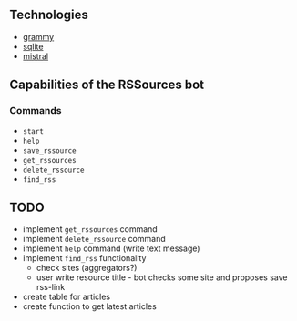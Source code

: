 ## Technologies

- [grammy](https://github.com/grammyjs/grammY)
- [sqlite](https://sqlite.org/)
- [mistral](https://docs.mistral.ai/)

## Capabilities of the RSSources bot

### Commands

- `start`
- `help`
- `save_rssource`
- `get_rssources`
- `delete_rssource`
- `find_rss`

## TODO

- implement `get_rssources` command
- implement `delete_rssource` command
- implement `help` command (write text message)
- implement `find_rss` functionality
  - check sites (aggregators?)
  - user write resource title - bot checks some site and proposes save rss-link
- create table for articles
- create function to get latest articles

